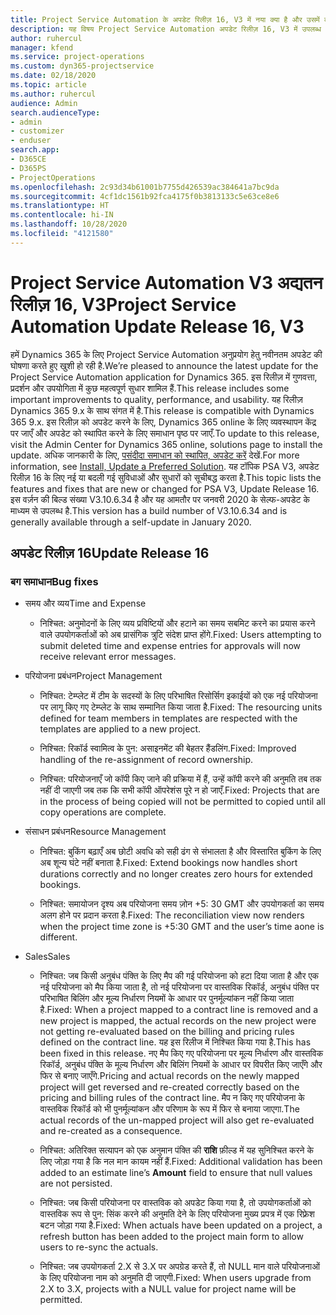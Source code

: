 ```yaml
---
title: Project Service Automation के अपडेट रिलीज़ 16, V3 में नया क्या है और उसमें क्या परिवर्तन हुआ है
description: यह विषय Project Service Automation अपडेट रिलीज़ 16, V3 में उपलब्ध सुविधाओं और सुधारों को सूचीबद्ध करता है.
author: ruhercul
manager: kfend
ms.service: project-operations
ms.custom: dyn365-projectservice
ms.date: 02/18/2020
ms.topic: article
ms.author: ruhercul
audience: Admin
search.audienceType:
- admin
- customizer
- enduser
search.app:
- D365CE
- D365PS
- ProjectOperations
ms.openlocfilehash: 2c93d34b61001b7755d426539ac384641a7bc9da
ms.sourcegitcommit: 4cf1dc1561b92fca4175f0b3813133c5e63ce8e6
ms.translationtype: HT
ms.contentlocale: hi-IN
ms.lasthandoff: 10/28/2020
ms.locfileid: "4121580"
---
```

# <a name="project-service-automation-update-release-16-v3"></a><span data-ttu-id="6e4d1-103">Project Service Automation V3 अद्यतन रिलीज़ 16, V3</span><span class="sxs-lookup"><span data-stu-id="6e4d1-103">Project Service Automation Update Release 16, V3</span></span>

<span data-ttu-id="6e4d1-104">हमें Dynamics 365 के लिए Project Service Automation अनुप्रयोग हेतु नवीनतम अपडेट की घोषणा करते हुए खुशी हो रही है.</span><span class="sxs-lookup"><span data-stu-id="6e4d1-104">We’re pleased to announce the latest update for the Project Service Automation application for Dynamics 365.</span></span> <span data-ttu-id="6e4d1-105">इस रिलीज़ में गुणवत्ता, प्रदर्शन और उपयोगिता में कुछ महत्वपूर्ण सुधार शामिल हैं.</span><span class="sxs-lookup"><span data-stu-id="6e4d1-105">This release includes some important improvements to quality, performance, and usability.</span></span>  <span data-ttu-id="6e4d1-106">यह रिलीज़ Dynamics 365 9.x के साथ संगत में है.</span><span class="sxs-lookup"><span data-stu-id="6e4d1-106">This release is compatible with Dynamics 365 9.x.</span></span> <span data-ttu-id="6e4d1-107">इस रिलीज़ को अपडेट करने के लिए, Dynamics 365 online के लिए व्यवस्थापन केंद्र पर जाएँ और अपडेट को स्थापित करने के लिए समाधान पृष्ठ पर जाएँ.</span><span class="sxs-lookup"><span data-stu-id="6e4d1-107">To update to this release, visit the Admin Center for Dynamics 365 online, solutions page to install the update.</span></span> <span data-ttu-id="6e4d1-108">अधिक जानकारी के लिए, [पसंदीदा समाधान को स्थापित, अपडेट करें](https://docs.microsoft.com/dynamics365/project-service/upgrade-psa-home-page) देखें.</span><span class="sxs-lookup"><span data-stu-id="6e4d1-108">For more information, see [Install, Update a Preferred Solution](https://docs.microsoft.com/dynamics365/project-service/upgrade-psa-home-page).</span></span>
<span data-ttu-id="6e4d1-109">यह टॉपिक PSA V3, अपडेट रिलीज़ 16 के लिए नई या बदली गई सुविधाओं और सुधारों को सूचीबद्ध करता है.</span><span class="sxs-lookup"><span data-stu-id="6e4d1-109">This topic lists the features and fixes that are new or changed for PSA V3, Update Release 16.</span></span> <span data-ttu-id="6e4d1-110">इस वर्ज़न की बिल्ड संख्या V3.10.6.34 है और यह आमतौर पर जनवरी 2020 के सेल्फ-अपडेट के माध्यम से उपलब्ध है.</span><span class="sxs-lookup"><span data-stu-id="6e4d1-110">This version has a build number of V3.10.6.34 and is generally available through a self-update in January 2020.</span></span>


## <a name="update-release-16"></a><span data-ttu-id="6e4d1-111">अपडेट रिलीज़ 16</span><span class="sxs-lookup"><span data-stu-id="6e4d1-111">Update Release 16</span></span>

### <a name="bug-fixes"></a><span data-ttu-id="6e4d1-112">बग समाधान</span><span class="sxs-lookup"><span data-stu-id="6e4d1-112">Bug fixes</span></span>

-   <span data-ttu-id="6e4d1-113">समय और व्यय</span><span class="sxs-lookup"><span data-stu-id="6e4d1-113">Time and Expense</span></span>

    -   <span data-ttu-id="6e4d1-114">निश्चित: अनुमोदनों के लिए व्यय प्रविष्टियों और हटाने का समय सबमिट करने का प्रयास करने वाले उपयोगकर्ताओं को अब प्रासंगिक त्रुटि संदेश प्राप्त होंगे.</span><span class="sxs-lookup"><span data-stu-id="6e4d1-114">Fixed: Users attempting to submit deleted time and expense entries for approvals will now receive relevant error messages.</span></span>

-   <span data-ttu-id="6e4d1-115">परियोजना प्रबंधन</span><span class="sxs-lookup"><span data-stu-id="6e4d1-115">Project Management</span></span>

    -   <span data-ttu-id="6e4d1-116">निश्चित: टेम्प्लेट में टीम के सदस्यों के लिए परिभाषित रिसोर्सिग इकाईयों को एक नई परियोजना पर लागू किए गए टेम्प्लेट के साथ सम्मानित किया जाता है.</span><span class="sxs-lookup"><span data-stu-id="6e4d1-116">Fixed: The resourcing units defined for team members in templates are respected with the templates are applied to a new project.</span></span>

    -   <span data-ttu-id="6e4d1-117">निश्चित: रिकॉर्ड स्वामित्व के पुन: असाइनमेंट की बेहतर हैंडलिंग.</span><span class="sxs-lookup"><span data-stu-id="6e4d1-117">Fixed: Improved handling of the re-assignment of record ownership.</span></span>

    -   <span data-ttu-id="6e4d1-118">निश्चित: परियोजनाएँ जो कॉपी किए जाने की प्रक्रिया में हैं, उन्हें कॉपी करने की अनुमति तब तक नहीं दी जाएगी जब तक कि सभी कॉपी ऑपरेशंस पूरे न हो जाएँ.</span><span class="sxs-lookup"><span data-stu-id="6e4d1-118">Fixed: Projects that are in the process of being copied will not be permitted to copied until all copy operations are complete.</span></span>

-   <span data-ttu-id="6e4d1-119">संसाधन प्रबंधन</span><span class="sxs-lookup"><span data-stu-id="6e4d1-119">Resource Management</span></span>

    -   <span data-ttu-id="6e4d1-120">निश्चित: बुकिंग बढ़ाएँ अब छोटी अवधि को सही ढंग से संभालता है और विस्तारित बुकिंग के लिए अब शून्य घंटे नहीं बनाता है.</span><span class="sxs-lookup"><span data-stu-id="6e4d1-120">Fixed: Extend bookings now handles short durations correctly and no longer creates zero hours for extended bookings.</span></span>

    -   <span data-ttu-id="6e4d1-121">निश्चित: समायोजन दृश्य अब परियोजना समय ज़ोन +5: 30 GMT और उपयोगकर्ता का समय अलग होने पर प्रदान करता है.</span><span class="sxs-lookup"><span data-stu-id="6e4d1-121">Fixed: The reconciliation view now renders when the project time zone is +5:30 GMT and the user’s time aone is different.</span></span>

-   <span data-ttu-id="6e4d1-122">Sales</span><span class="sxs-lookup"><span data-stu-id="6e4d1-122">Sales</span></span>

    -   <span data-ttu-id="6e4d1-123">निश्चित: जब किसी अनुबंध पंक्ति के लिए मैप की गई परियोजना को हटा दिया जाता है और एक नई परियोजना को मैप किया जाता है, तो नई परियोजना पर वास्तविक रिकॉर्ड, अनुबंध पंक्ति पर परिभाषित बिलिंग और मूल्य निर्धारण नियमों के आधार पर पुनर्मूल्यांकन नहीं किया जाता है.</span><span class="sxs-lookup"><span data-stu-id="6e4d1-123">Fixed: When a project mapped to a contract line is removed and a new project is mapped, the actual records on the new project were not getting re-evaluated based on the billing and pricing rules defined on the contract line.</span></span> <span data-ttu-id="6e4d1-124">यह इस रिलीज में निश्चित किया गया है.</span><span class="sxs-lookup"><span data-stu-id="6e4d1-124">This has been fixed in this release.</span></span> <span data-ttu-id="6e4d1-125">नए मैप किए गए परियोजना पर मूल्य निर्धारण और वास्तविक रिकॉर्ड, अनुबंध पंक्ति के मूल्य निर्धारण और बिलिंग नियमों के आधार पर विपरीत किए जाएँगे और फिर से बनाए जाएँगे.</span><span class="sxs-lookup"><span data-stu-id="6e4d1-125">Pricing and actual records on the newly mapped project will get reversed and re-created correctly based on the pricing and billing rules of the contract line.</span></span> <span data-ttu-id="6e4d1-126">मैप न किए गए परियोजना के वास्तविक रिकॉर्ड को भी पुनर्मूल्यांकन और परिणाम के रूप में फिर से बनाया जाएगा.</span><span class="sxs-lookup"><span data-stu-id="6e4d1-126">The actual records of the un-mapped project will also get re-evaluated and re-created as a consequence.</span></span>

    -   <span data-ttu-id="6e4d1-127">निश्चित: अतिरिक्त सत्यापन को एक अनुमान पंक्ति की **राशि** फ़ील्ड में यह सुनिश्चित करने के लिए जोड़ा गया है कि नल मान कायम नहीं हैं.</span><span class="sxs-lookup"><span data-stu-id="6e4d1-127">Fixed: Additional validation has been added to an estimate line’s **Amount** field to ensure that null values are not persisted.</span></span>

    -   <span data-ttu-id="6e4d1-128">निश्चित: जब किसी परियोजना पर वास्तविक को अपडेट किया गया है, तो उपयोगकर्ताओं को वास्तविक रूप से पुन: सिंक करने की अनुमति देने के लिए परियोजना मुख्य प्रपत्र में एक रिफ़्रेश बटन जोड़ा गया है.</span><span class="sxs-lookup"><span data-stu-id="6e4d1-128">Fixed: When actuals have been updated on a project, a refresh button has been added to the project main form to allow users to re-sync the actuals.</span></span>

    -   <span data-ttu-id="6e4d1-129">निश्चित: जब उपयोगकर्ता 2.X से 3.X पर अपग्रेड करते हैं, तो NULL मान वाले परियोजनाओं के लिए परियोजना नाम को अनुमति दी जाएगी.</span><span class="sxs-lookup"><span data-stu-id="6e4d1-129">Fixed: When users upgrade from 2.X to 3.X, projects with a NULL value for project name will be permitted.</span></span>

